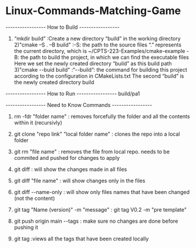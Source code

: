 # Linux-Commands-Matching-Game

----------------- How to Build -----------------
1) “mkdir build”        :Create a new directory “build” in the working directory
2)"cmake –S . –B build" :-S: the path to the source files “.” represents the current directory, which is ~/CPTS-223-Examples/cmake-example -B: the path to build the project, in which we can find the executable files Here we set the newly created directory “build” as this build path
3)"cmake --buid build"  :“--build”: the command for building this project according to the configuration in CMakeLists.txt The second “build” is the newly created directory build

----------------- How to Run -----------------
build/pa1

----------------- Need to Know Commands -----------------

1) rm -fdr "folder name"    : removes forcefully the folder and all the contents within it (recursivly)
2) git clone "repo link" "local folder name"    : clones the repo into a local folder
3) git rm "file name"   : removes the file from local repo. needs to be commited and pushed for changes to apply 
4) git diff     :   will show the changes made in all files
5) git diff "file name"     : will show changes only in the files
6) git diff --name-only     : will show only files names that have been changed (not the content)

7) git tag "Name (version)" -m "message"    : git tag V0.2 -m "pre template"
8) git push origin main --tags      : make sure no changes are done before pushing it
9) git tag      :views all the tags that have been created locally